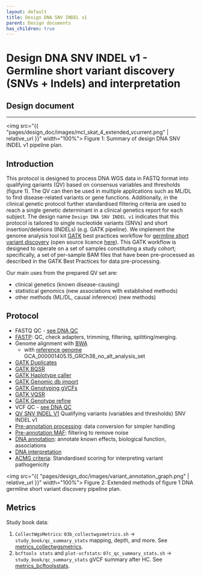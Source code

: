 ```yaml
---
layout: default
title: Design DNA SNV INDEL v1
parent: Design documents
has_children: true
---
```


<h1>
Design DNA SNV INDEL v1 - Germline short variant discovery (SNVs + Indels) and interpretation</h1>
<h2>Design document</h2>

---

<img 
src="{{ "pages/design_doc/images/mcl_skat_4_extended_vcurrent.png" | relative_url }}"
width="100%">
Figure 1: Summary of design DNA SNV INDEL v1 pipeline plan.

## Introduction

This protocol is designed to process DNA WGS data in FASTQ format into qualifying qariants (QV) based on consensus variables and thresholds (figure 1).
The QV can then be used in multiple applications such as ML/DL to find disease-related variants or gene functions.
Additionally, in the clinical genetic protocol further standardised filtering criteria are used to reach a single genetic determinant in a clinical genetics report for each subject.
The design name 
`Design DNA SNV INDEL v1`
indicates that this protocol is tailored to single nucleotide variants (SNVs) and short insertion/deletions (INDELs) (e.g. GATK pipeline). 
We implement the genome analysis tool kit 
[GATK](https://gatk.broadinstitute.org/hc/en-us)
best practices workflow for 
[germline short variant discovery](https://gatk.broadinstitute.org/hc/en-us/articles/360035535932-Germline-short-variant-discovery-SNPs-Indels) (open source licence [here](https://github.com/broadinstitute/gatk/blob/master/LICENSE.TXT)).
This GATK workflow is designed to operate on a set of samples constituting a study cohort; 
specifically, a set of per-sample BAM files that have been pre-processed as described in the GATK Best Practices for data pre-processing.

Our main uses from the prepared QV set are:

- clinical genetics (known disease-causing)
- statistical genomics (new associations with established methods)
- other methods (ML/DL, causal inference) (new methods)

## Protocol

* FASTQ QC - [see DNA QC](dna_qc.html)
* [FASTP](fastp.html): QC, check adapters, trimming, filtering, splitting/merging.
* Genome alignment with [BWA](bwa.html)
    - with [reference genome](ref.html) GCA_000001405.15_GRCh38_no_alt_analysis_set
* [GATK Duplicates](gatk_duplicates.html)
* [GATK BQSR](gatk_bsqr.html)
* [GATK Haplotype caller](gatk_hc.html)
* [GATK Genomic db import](gatk_dbimport.html)
* [GATK Genotyping gVCFs](gatk_genotypegvcf.html)
* [GATK VQSR](gatk_vqsr.html)
* [GATK Genotype refine](gatk_genotyperefine.html)
* VCF QC - [see DNA QC](dna_qc.html)
* [QV SNV INDEL V1](qv_snvindel_v1.html) Qualifying variants (variables and thresholds) SNV INDEL v1
* [Pre-annotation processing](pre_annoprocess.html): data conversion for simpler handling
* [Pre-annotation MAF](pre_anno_maf.html): filtering to remove noise
* [DNA annotation](dna_annotation.html): annotate known effects, biological function, associations
* [DNA interpretation](dna_interpretation.html)
* [ACMG criteria](acmg_criteria_table_main.html): Standardised scoring for interpreting variant pathogenicity

<img 
src="{{ "pages/design_doc/images/variant_annotation_graph.png" | relative_url }}"
width="100%">
Figure 2: Extended methods of figure 1 DNA germline short variant discovery pipeline plan.

## Metrics

Study book data:

1. `CollectWgsMetrics`: `03b_collectwgsmetrics.sh` ->  `study_book/qc_summary_stats` mapping, depth, and more.  See [metrics_collectwgsmetrics](metrics_collectwgsmetrics.html).
1. `bcftools stats` and `plot-vcfstats`: `07c_qc_summary_stats.sh` -> `study_book/qc_summary_stats` gVCF summary after HC. See [metrics_bcftoolsstats](metrics_bcftoolsstats.html).


